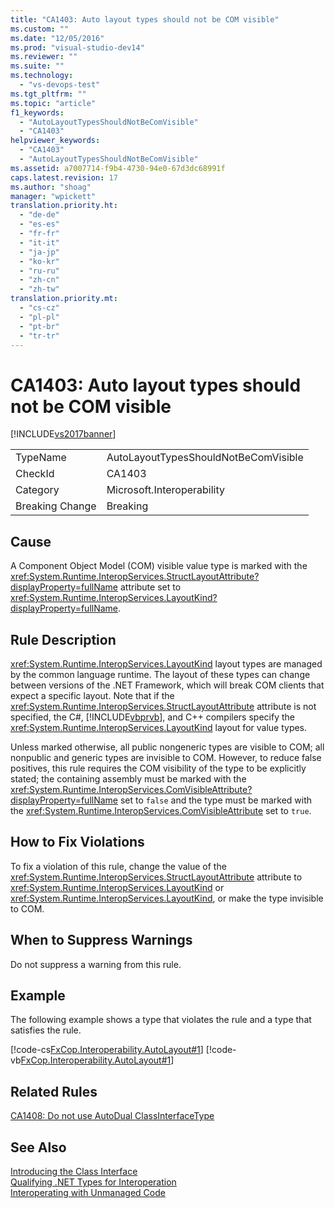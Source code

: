 ```yaml
---
title: "CA1403: Auto layout types should not be COM visible"
ms.custom: ""
ms.date: "12/05/2016"
ms.prod: "visual-studio-dev14"
ms.reviewer: ""
ms.suite: ""
ms.technology: 
  - "vs-devops-test"
ms.tgt_pltfrm: ""
ms.topic: "article"
f1_keywords: 
  - "AutoLayoutTypesShouldNotBeComVisible"
  - "CA1403"
helpviewer_keywords: 
  - "CA1403"
  - "AutoLayoutTypesShouldNotBeComVisible"
ms.assetid: a7007714-f9b4-4730-94e0-67d3dc68991f
caps.latest.revision: 17
ms.author: "shoag"
manager: "wpickett"
translation.priority.ht: 
  - "de-de"
  - "es-es"
  - "fr-fr"
  - "it-it"
  - "ja-jp"
  - "ko-kr"
  - "ru-ru"
  - "zh-cn"
  - "zh-tw"
translation.priority.mt: 
  - "cs-cz"
  - "pl-pl"
  - "pt-br"
  - "tr-tr"
---
```

# CA1403: Auto layout types should not be COM visible
[!INCLUDE[vs2017banner](../code-quality/includes/vs2017banner.md)]

|||  
|-|-|  
|TypeName|AutoLayoutTypesShouldNotBeComVisible|  
|CheckId|CA1403|  
|Category|Microsoft.Interoperability|  
|Breaking Change|Breaking|  
  
## Cause  
 A Component Object Model (COM) visible value type is marked with the <xref:System.Runtime.InteropServices.StructLayoutAttribute?displayProperty=fullName> attribute set to <xref:System.Runtime.InteropServices.LayoutKind?displayProperty=fullName>.  
  
## Rule Description  
 <xref:System.Runtime.InteropServices.LayoutKind> layout types are managed by the common language runtime. The layout of these types can change between versions of the .NET Framework, which will break COM clients that expect a specific layout. Note that if the <xref:System.Runtime.InteropServices.StructLayoutAttribute> attribute is not specified, the C#, [!INCLUDE[vbprvb](../code-quality/includes/vbprvb_md.md)], and C++ compilers specify the <xref:System.Runtime.InteropServices.LayoutKind> layout for value types.  
  
 Unless marked otherwise, all public nongeneric types are visible to COM; all nonpublic and generic types are invisible to COM. However, to reduce false positives, this rule requires the COM visibility of the type to be explicitly stated; the containing assembly must be marked with the <xref:System.Runtime.InteropServices.ComVisibleAttribute?displayProperty=fullName> set to `false` and the type must be marked with the <xref:System.Runtime.InteropServices.ComVisibleAttribute> set to `true`.  
  
## How to Fix Violations  
 To fix a violation of this rule, change the value of the <xref:System.Runtime.InteropServices.StructLayoutAttribute> attribute to <xref:System.Runtime.InteropServices.LayoutKind> or <xref:System.Runtime.InteropServices.LayoutKind>, or make the type invisible to COM.  
  
## When to Suppress Warnings  
 Do not suppress a warning from this rule.  
  
## Example  
 The following example shows a type that violates the rule and a type that satisfies the rule.  
  
 [!code-cs[FxCop.Interoperability.AutoLayout#1](../code-quality/codesnippet/CSharp/ca1403--auto-layout-types-should-not-be-com-visible_1.cs)]
 [!code-vb[FxCop.Interoperability.AutoLayout#1](../code-quality/codesnippet/VisualBasic/ca1403--auto-layout-types-should-not-be-com-visible_1.vb)]  
  
## Related Rules  
 [CA1408: Do not use AutoDual ClassInterfaceType](../code-quality/ca1408--do-not-use-autodual-classinterfacetype.md)  
  
## See Also  
 [Introducing the Class Interface](http://msdn.microsoft.com/en-us/733c0dd2-12e5-46e6-8de1-39d5b25df024)   
 [Qualifying .NET Types for Interoperation](../Topic/Qualifying%20.NET%20Types%20for%20Interoperation.md)   
 [Interoperating with Unmanaged Code](../Topic/Interoperating%20with%20Unmanaged%20Code.md)